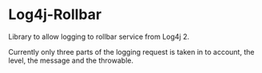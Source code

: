 # Log4j-Rollbar

Library to allow logging to rollbar service from Log4j 2.

Currently only three parts of the logging request is taken in to account, the level, the message and the throwable.